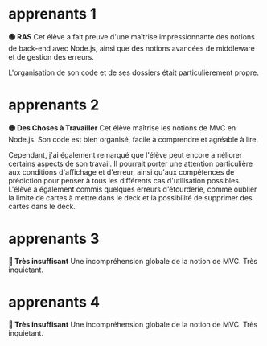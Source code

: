 # apprenants 1
**🟢 RAS**
 Cet élève a fait preuve d'une maîtrise impressionnante des notions de back-end avec Node.js, ainsi que des notions avancées de middleware et de gestion des erreurs.

L'organisation de son code et de ses dossiers était particulièrement propre.


# apprenants 2
**🟡 Des Choses à Travailler**
Cet élève maîtrise les notions de MVC en Node.js. Son code est bien organisé, facile à comprendre et agréable à lire.

Cependant, j'ai également remarqué que l'élève peut encore améliorer certains aspects de son travail. Il pourrait porter une attention particulière aux conditions d'affichage et d'erreur, ainsi qu'aux compétences de prédiction pour penser à tous les différents cas d'utilisation possibles.
L'élève a également commis quelques erreurs d'étourderie, comme oublier la limite de cartes à mettre dans le deck et la possibilité de supprimer des cartes dans le deck.

# apprenants 3
**🔴 Très insuffisant**
Une incompréhension globale de la notion de MVC.
Très inquiétant.

# apprenants 4
**🔴 Très insuffisant**
Une incompréhension globale de la notion de MVC.
Très inquiétant.

